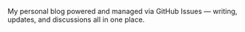 My personal blog powered and managed via GitHub Issues — writing, updates, and discussions all in one place.
